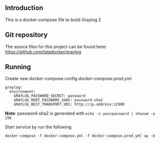 ## Introduction
This is a docker-compose file to build Graylog 2

## Git repository
The source files for this project can be found here: https://github.com/taladocker/graylog

## Running

Create new docker-compose config *docker-compose.prod.yml*

```
graylog:
  environment:
    GRAYLOG_PASSWORD_SECRET: password
    GRAYLOG_ROOT_PASSWORD_SHA2: password-sha2
    GRAYLOG_REST_TRANSPORT_URI: http://ip-address:12900
```

**Note**: password-sha2 is generated with `echo -n yourpassword | shasum -a 256`

Start service by run the following

```
docker-compose -f docker-compose.yml -f docker-compose.prod.yml up -d
```